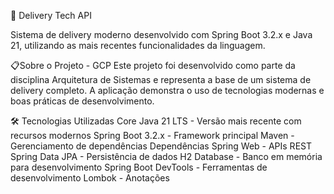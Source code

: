🚀 Delivery Tech API

Sistema de delivery moderno desenvolvido com Spring Boot 3.2.x e Java 21, utilizando as mais recentes funcionalidades da linguagem.

📋Sobre o Projeto - GCP
Este projeto foi desenvolvido como parte da disciplina Arquitetura de Sistemas e representa a base de um sistema de delivery completo. A aplicação demonstra o uso de tecnologias modernas e boas práticas de desenvolvimento.

🛠️ Tecnologias Utilizadas
Core
Java 21 LTS - Versão mais recente com recursos modernos
Spring Boot 3.2.x - Framework principal
Maven - Gerenciamento de dependências
Dependências
Spring Web - APIs REST
Spring Data JPA - Persistência de dados
H2 Database - Banco em memória para desenvolvimento
Spring Boot DevTools - Ferramentas de desenvolvimento
Lombok - Anotações
